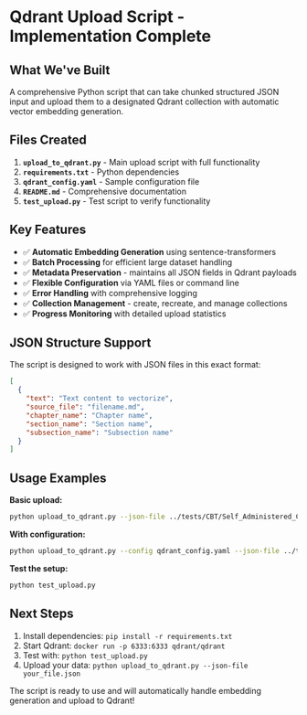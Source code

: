 # Qdrant Upload Script - Implementation Complete

## What We've Built

A comprehensive Python script that can take chunked structured JSON input and upload them to a designated Qdrant collection with automatic vector embedding generation.

## Files Created

1. **`upload_to_qdrant.py`** - Main upload script with full functionality
2. **`requirements.txt`** - Python dependencies
3. **`qdrant_config.yaml`** - Sample configuration file
4. **`README.md`** - Comprehensive documentation
5. **`test_upload.py`** - Test script to verify functionality

## Key Features

- ✅ **Automatic Embedding Generation** using sentence-transformers
- ✅ **Batch Processing** for efficient large dataset handling
- ✅ **Metadata Preservation** - maintains all JSON fields in Qdrant payloads
- ✅ **Flexible Configuration** via YAML files or command line
- ✅ **Error Handling** with comprehensive logging
- ✅ **Collection Management** - create, recreate, and manage collections
- ✅ **Progress Monitoring** with detailed upload statistics

## JSON Structure Support

The script is designed to work with JSON files in this exact format:
```json
[
  {
    "text": "Text content to vectorize",
    "source_file": "filename.md",
    "chapter_name": "Chapter name",
    "section_name": "Section name", 
    "subsection_name": "Subsection name"
  }
]
```

## Usage Examples

**Basic upload:**
```bash
python upload_to_qdrant.py --json-file ../tests/CBT/Self_Administered_CBT.json --collection-name cbt_documents
```

**With configuration:**
```bash
python upload_to_qdrant.py --config qdrant_config.yaml --json-file ../tests/CBT/Self_Administered_CBT.json
```

**Test the setup:**
```bash
python test_upload.py
```

## Next Steps

1. Install dependencies: `pip install -r requirements.txt`
2. Start Qdrant: `docker run -p 6333:6333 qdrant/qdrant`
3. Test with: `python test_upload.py`
4. Upload your data: `python upload_to_qdrant.py --json-file your_file.json`

The script is ready to use and will automatically handle embedding generation and upload to Qdrant!
